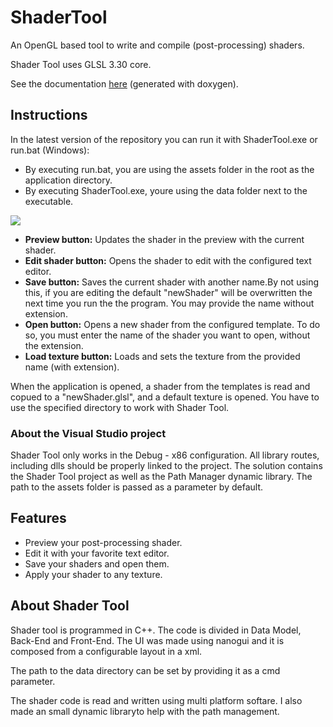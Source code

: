 # ShaderTool

An OpenGL based tool to write and compile (post-processing) shaders.

Shader Tool uses GLSL 3.30 core.

See the documentation [here](https://danifm.github.io/ShaderTool/) (generated with doxygen).

## Instructions

In the latest version of the repository you can run it with ShaderTool.exe or run.bat (Windows):
- By executing run.bat, you are using the assets folder in the root as the application directory.
- By executing ShaderTool.exe, youre using the data folder next to the executable.

![](https://raw.githubusercontent.com/daniFM/ShaderTool/master/docs/shadertool.JPG)

- **Preview button:** Updates the shader in the preview with the current shader.
- **Edit shader button:** Opens the shader to edit with the configured text editor.
- **Save button:** Saves the current shader with another name.By not using this, if you are editing the default "newShader" will be overwritten the next time you run the the program. You may provide the name without extension.
- **Open button:** Opens a new shader from the configured template. To do so, you must enter the name of the shader you want to open, without the extension.
- **Load texture button:** Loads and sets the texture from the provided name (with extension).

When the application is opened, a shader from the templates is read and copued to a "newShader.glsl", and a default texture is opened. You have to use the specified directory to work with Shader Tool.

### About the Visual Studio project

Shader Tool only works in the Debug - x86 configuration. All library routes, including dlls should be properly linked to the project. The solution contains the Shader Tool project as well as the Path Manager dynamic library. The path to the assets folder is passed as a parameter by default.

## Features

- Preview your post-processing shader.
- Edit it with your favorite text editor.
- Save your shaders and open them.
- Apply your shader to any texture.

## About Shader Tool

Shader tool is programmed in C++. The code is divided in Data Model, Back-End and Front-End. The UI was made using nanogui and it is composed from a configurable layout in a xml.

The path to the data directory can be set by providing it as a cmd parameter.

The shader code is read and written using multi platform softare. I also made an small dynamic libraryto help with the path management.
